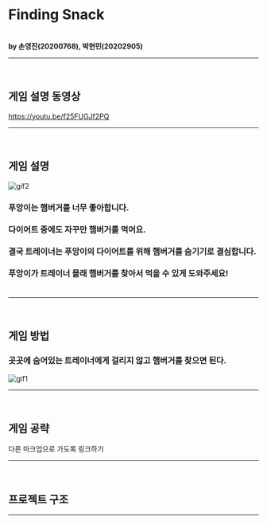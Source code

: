 # Finding Snack
<br/>
<strong>
by 손영진(20200768), 박현민(20202905)
</strong>
<hr/>
<br/>

## 게임 설명 동영상 

https://youtu.be/f25FUGJf2PQ

<hr/>
<br/>


## 게임 설명 

![gif2](https://user-images.githubusercontent.com/68492498/144746517-2c0475ad-0c15-4da6-ac17-03661da4dcac.gif)


<h3> 푸앙이는 햄버거를 너무 좋아합니다.<br/><br/>다이어트 중에도 자꾸만 햄버거를 먹어요.<br/><br/>결국 트레이너는 푸앙이의 다이어트를 위해 햄버거를 숨기기로 결심합니다.<br/><br/>푸앙이가 트레이너 몰래 햄버거를 찾아서 먹을 수 있게 도와주세요!<br/><br/></h3>

<hr/>
<br/>


## 게임 방법

<h3> 곳곳에 숨어있는 트레이너에게 걸리지 않고 햄버거를 찾으면 된다. </h3>

![gif1](https://user-images.githubusercontent.com/68492498/144746187-5af3896f-8503-4b6b-96ba-17ec5f33185d.gif)


<hr/>
<br/>

## 게임 공략 

다른 마크업으로 가도록 링크하기  

<hr/>
<br/>


## 프로젝트 구조 

<hr/>
<br/>



